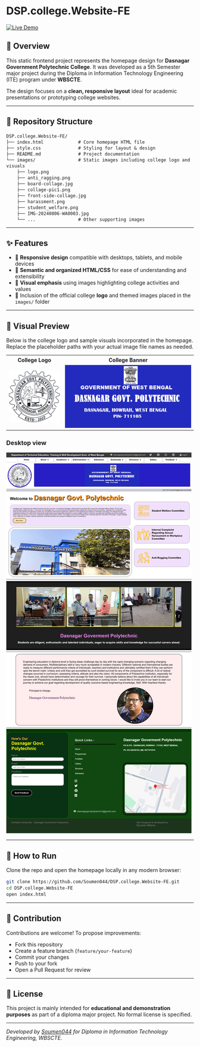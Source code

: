 # DSP.college.Website-FE

[![Live Demo](https://img.shields.io/badge/🚀%20Live%20Demo-Visit%20Now-yellow?style=for-the-badge)](https://soumen044.github.io/DSP.college.Website-FE/)

## 📖 Overview

This static frontend project represents the homepage design for **Dasnagar Government Polytechnic College**. It was developed as a 5th Semester major project during the Diploma in Information Technology Engineering (ITE) program under **WBSCTE**.

The design focuses on a **clean, responsive layout** ideal for academic presentations or prototyping college websites.

---

## 📂 Repository Structure

```
DSP.college.Website-FE/
├── index.html             # Core homepage HTML file
├── style.css              # Styling for layout & design
├── README.md              # Project documentation
└── images/                # Static images including college logo and visuals
    ├── logo.png
    ├── anti_ragging.png
    ├── board-collage.jpg
    ├── collage-pic1.png
    ├── front-side-collage.jpg
    ├── harassment.png
    ├── student_welfare.png
    ├── IMG-20240806-WA0003.jpg
    └── ...                # Other supporting images
```

---

## ✨ Features

- 📱 **Responsive design** compatible with desktops, tablets, and mobile devices
- 🧩 **Semantic and organized HTML/CSS** for ease of understanding and extensibility
- 🎨 **Visual emphasis** using images highlighting college activities and values
- 🏫 Inclusion of the official college **logo** and themed images placed in the `images/` folder

---

## 📸 Visual Preview

Below is the college logo and sample visuals incorporated in the homepage. Replace the placeholder paths with your actual image file names as needed.

<table>
  <tr>
    <th width="30%">College Logo</th>
    <th width="70%">College Banner</th>
  </tr>
  <tr>
    <td align="center">
      <img src="images/IMG-20240806-WA0003.jpg" alt="College Logo" width="100%"/>
    </td>
    <td align="center">
      <img src="images/DSP_Banner.jpg" alt="College Banner" width="100%"/>
    </td>
  </tr>
</table>

### Desktop view

![DSP Website](images/DSP_WEB_front.png)

---

## 🚀 How to Run

Clone the repo and open the homepage locally in any modern browser:

```bash
git clone https://github.com/Soumen044/DSP.college.Website-FE.git
cd DSP.college.Website-FE
open index.html
```

---

## 🤝 Contribution

Contributions are welcome! To propose improvements:

- Fork this repository
- Create a feature branch (`feature/your-feature`)
- Commit your changes
- Push to your fork
- Open a Pull Request for review

---

## 📜 License

This project is mainly intended for **educational and demonstration purposes** as part of a diploma major project. No formal license is specified.

---

*Developed by [Soumen044](https://github.com/Soumen044/) for Diploma in Information Technology Engineering, WBSCTE.*
